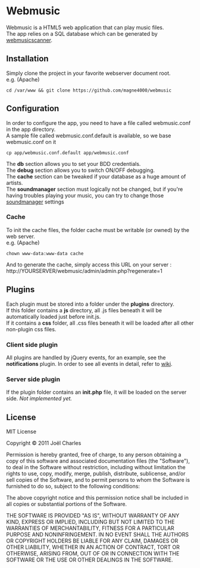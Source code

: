Webmusic
========
Webmusic is a HTML5 web application that can play music files.  
The app relies on a SQL database which can be generated by [webmusicscanner](https://github.com/magne4000/webmusicscanner).

Installation
------------
Simply clone the project in your favorite webserver document root.  
e.g. (Apache)

    cd /var/www && git clone https://github.com/magne4000/webmusic

Configuration
-------------
In order to configure the app, you need to have a file called webmusic.conf in the app directory.  
A sample file called webmusic.conf.default is available, so we base webmusic.conf on it

    cp app/webmusic.conf.default app/webmusic.conf

The **db** section allows you to set your BDD credentials.  
The **debug** section allows you to switch ON/OFF debugging.  
The **cache** section can be tweaked if your database as a huge amount of artists.  
The **soundmanager** section must logically not be changed, but if you're having troubles playing your music, you can try to change those [soundmanager](http://www.schillmania.com/projects/soundmanager2/doc/) settings 

### Cache
To init the cache files, the folder cache must be writable (or owned) by the web server.  
e.g. (Apache)

    chown www-data:www-data cache

And to generate the cache, simply access this URL on your server : http://YOURSERVER/webmusic/admin/admin.php?regenerate=1

Plugins
-------
Each plugin must be stored into a folder under the **plugins** directory.  
If this folder contains a **js** directory, all .js files beneath it will be automatically loaded just before init.js.  
If it contains a **css** folder, all .css files beneath it will be loaded after all other non-plugin css files.

### Client side plugin

All plugins are handled by jQuery events, for an example, see the **notifications** plugin. In order to see all events in detail, refer to [wiki](https://github.com/magne4000/webmusic/wiki).

### Server side plugin

If the plugin folder contains an __init.php__ file, it will be loaded on the server side.
_Not implemented yet._

License
-------
MIT License

Copyright © 2011 Joël Charles

Permission is hereby granted, free of charge, to any person obtaining a copy of
this software and associated documentation files (the "Software"), to deal in
the Software without restriction, including without limitation the rights to
use, copy, modify, merge, publish, distribute, sublicense, and/or sell copies
of the Software, and to permit persons to whom the Software is furnished to do
so, subject to the following conditions:

The above copyright notice and this permission notice shall be included in all
copies or substantial portions of the Software.

THE SOFTWARE IS PROVIDED "AS IS", WITHOUT WARRANTY OF ANY KIND, EXPRESS OR
IMPLIED, INCLUDING BUT NOT LIMITED TO THE WARRANTIES OF MERCHANTABILITY,
FITNESS FOR A PARTICULAR PURPOSE AND NONINFRINGEMENT. IN NO EVENT SHALL THE
AUTHORS OR COPYRIGHT HOLDERS BE LIABLE FOR ANY CLAIM, DAMAGES OR OTHER
LIABILITY, WHETHER IN AN ACTION OF CONTRACT, TORT OR OTHERWISE, ARISING FROM,
OUT OF OR IN CONNECTION WITH THE SOFTWARE OR THE USE OR OTHER DEALINGS IN THE
SOFTWARE.